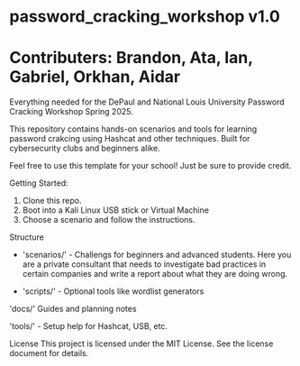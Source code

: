 # password_cracking_workshop v1.0
# Contributers: Brandon, Ata, Ian, Gabriel, Orkhan, Aidar

Everything needed for the DePaul and National Louis University Password Cracking Workshop Spring 2025. 

This repository contains hands-on scenarios and tools for learning password crakcing using Hashcat and other techniques.
Built for cybersecurity clubs and beginners alike.

Feel free to use this template for your school! Just be sure to provide credit.




Getting Started:
1. Clone this repo.
2. Boot into a Kali Linux USB stick or Virtual Machine
3. Choose a scenario and follow the instructions.


Structure
- 'scenarios/' - Challengs for beginners and advanced students. Here you are a private consultant that needs to investigate bad practices in certain companies and write a report about what they are doing wrong.

- 'scripts/' - Optional tools like wordlist generators

'docs/' Guides and planning notes

'tools/' - Setup help for Hashcat, USB, etc.

License
This project is licensed under the MIT License. See the license document for details.
